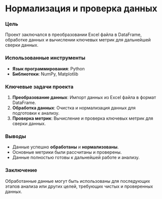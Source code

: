 # Нормализация и проверка данных

### Цель
Проект заключался в преобразовании Excel файла в DataFrame, обработке данных и вычислении ключевых метрик для дальнейшей сверки данных.

### Использованные инструменты
- **Язык программирования**: Python
- **Библиотеки**: NumPy, Matplotlib

### Ключевые задачи проекта
1. **Преобразование данных**: Импорт данных из Excel файла в формат DataFrame.
2. **Обработка данных**: Очистка и нормализация данных для подготовки к анализу.
3. **Проверка метрик**: Вычисление и проверка ключевых метрик для сверки данных.

### Выводы

- Данные успешно **обработаны** и **нормализованы**.
- Основные метрики были рассчитаны и проверены.
- Данные полностью готовы к дальнейшей работе и анализу.

### Заключение
Обработанные данные могут быть использованы для последующих этапов анализа или других целей, требующих чистых и проверенных данных.

